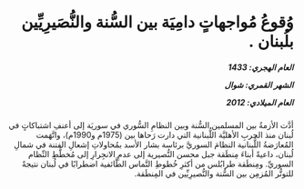 <h1 dir="rtl">وُقوعُ مُواجهاتٍ دامِيَة بين السُّنة والنُّصَيرِيِّين بلُبنان .</h1>

<h5 dir="rtl">العام الهجري:  1433

الشهر القمري: شوال

العام الميلادي: 2012</h5>

<p dir="rtl">أدَّت الأزمةُ بين المسلمين السُّنة وبين النظامِ السُّوري في سوريَة إلى أعنفِ اشتباكاتٍ في لُبنان منذ الحربِ الأهليَّة اللُّبنانية التي دارت رَحاها بين (1975م و1990م)، واتَّهَمت المُعارَضةُ اللُّبنانية النظامَ السوريَّ برئاسة بشار الأسد بمُحاولاتِ إشعالِ الفتنة في شمالِ لُبنان، داعيةً أبناءَ مِنطَقة جبل محسن النُّصيرية إلى عدمِ الانجِرارِ إلى مُخطَّطِ النِّظام السوريِّ. ومِنطَقة طرابُلس من أكثرِ خُطوطِ التَّماس الطَّائفية اضطرابًا في لُبنان نتيجةً للتوتُّر المُزمِن بين السُّنة والنُّصيرِيِّين في المِنطَقة.</p></br>

